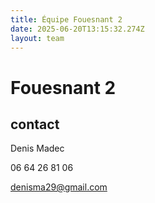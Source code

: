 ```yaml
---
title: Équipe Fouesnant 2
date: 2025-06-20T13:15:32.274Z
layout: team
---
```


# Fouesnant 2



## contact 

Denis Madec

06 64 26 81 06

denisma29@gmail.com

